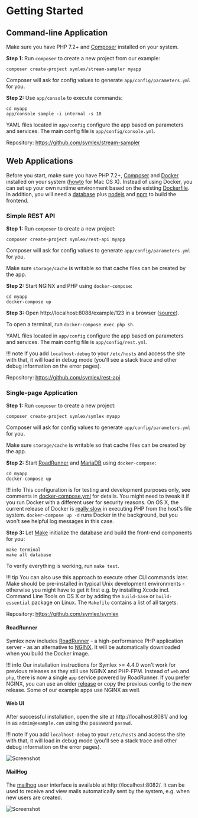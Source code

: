 # Getting Started

## Command-line Application ##

Make sure you have PHP 7.2+ and [Composer](https://getcomposer.org/) installed on your system.

**Step 1:** Run `composer` to create a new project from our example:

    composer create-project symlex/stream-sampler myapp

Composer will ask for config values to generate `app/config/parameters.yml` for you.

**Step 2:** Use `app/console` to execute commands: 

    cd myapp
    app/console sample -i internal -s 10

YAML files located in `app/config` configure the app based on parameters and services.
The main config file is `app/config/console.yml`.

Repository: https://github.com/symlex/stream-sampler

## Web Applications ##

Before you start, make sure you have PHP 7.2+, [Composer](https://getcomposer.org/) and [Docker](https://www.docker.com/) installed on your system 
([howto](https://docs.symlex.org/en/latest/osx/) for Mac OS X). 
Instead of using Docker, you can set up your own runtime environment based on the existing 
[Dockerfile](https://github.com/symlex/symlex/tree/master/Dockerfile).
In addition, you will need a [database](https://downloads.mariadb.org/) plus
[nodejs](https://nodejs.org/en/) and [npm](https://www.npmjs.com/) to build the frontend.

### Simple REST API ###

**Step 1:** Run `composer` to create a new project:

```
composer create-project symlex/rest-api myapp
```

Composer will ask for config values to generate `app/config/parameters.yml` for you.

Make sure `storage/cache` is writable so that cache files can be created by the app.

**Step 2:** Start NGINX and PHP using `docker-compose`:

```
cd myapp
docker-compose up
```

**Step 3:** Open http://localhost:8088/example/123 in a browser ([source](https://github.com/symlex/rest-api/blob/master/src/Controller/ExampleController.php)).

To open a terminal, run `docker-compose exec php sh`.

YAML files located in `app/config` configure the app based on parameters and services.
The main config file is `app/config/rest.yml`.

!!! note
    If you add `localhost-debug` to your `/etc/hosts` and access the site with that, it will load in debug
    mode (you'll see a stack trace and other debug information on the error pages).

Repository: https://github.com/symlex/rest-api

### Single-page Application ###

**Step 1:** Run `composer` to create a new project:

```
composer create-project symlex/symlex myapp
```

Composer will ask for config values to generate `app/config/parameters.yml` for you.

Make sure `storage/cache` is writable so that cache files can be created by the app.

**Step 2:** Start [RoadRunner](https://roadrunner.dev/) and [MariaDB](https://mariadb.org/) using `docker-compose`:

```
cd myapp
docker-compose up
```

!!! info
    This configuration is for testing and development purposes only, see comments in
    [docker-compose.yml](https://github.com/symlex/symlex/blob/master/docker-compose.yml) for details.
    You might need to tweak it if you run Docker with a different user for security reasons.
    On OS X, the current release of Docker is [really slow](https://twitter.com/lastzero/status/829191426391027712) 
    in executing PHP from the host's file system.
    `docker-compose up -d` runs Docker in the background, but you won't see helpful log messages in this case.

**Step 3:** Let [Make](https://www.gnu.org/software/make/) initialize the database and build the front-end components for you:

```
make terminal
make all database
```

To verify everything is working, run `make test`.

!!! tip
    You can also use this approach to execute other CLI commands later. Make should be pre-installed in 
    typical Unix development environments - otherwise you might have to get it first e.g. by installing Xcode 
    incl. Command Line Tools on OS X or by adding the `build-base` or `build-essential` package on Linux.
    The `Makefile` contains a list of all targets.

Repository: https://github.com/symlex/symlex

#### RoadRunner ####

Symlex now includes [RoadRunner](https://roadrunner.dev/) - a high-performance PHP application server - as an 
alternative to [NGINX](https://en.wikipedia.org/wiki/Nginx). 
It will be automatically downloaded when you build the Docker image.

!!! info
    Our installation instructions for Symlex >= 4.4.0 won't work for previous releases as 
    they still use NGINX and PHP-FPM. Instead of `web` and `php`, there is now a single `app` 
    service powered by RoadRunner. If you prefer NGINX, you can use an older 
    [release](https://github.com/symlex/symlex/releases) or copy the previous config to the new release.
    Some of our example apps use NGINX as well.

#### Web UI ####

After successful installation, open the site at http://localhost:8081/ and log in as `admin@example.com` using the 
password `passwd`.

!!! note
    If you add `localhost-debug` to your `/etc/hosts` and access the site with that, it will load in debug
    mode (you'll see a stack trace and other debug information on the error pages).

![Screenshot](img/login.jpg)

#### MailHog ####

The [mailhog](https://github.com/ian-kent/MailHog) user interface is available at http://localhost:8082/. It can be used
to receive and view mails automatically sent by the system, e.g. when new users are created.

![Screenshot](img/mailhog.jpg)
